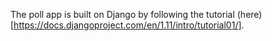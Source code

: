 The poll app is built on Django by following the tutorial (here)[https://docs.djangoproject.com/en/1.11/intro/tutorial01/].